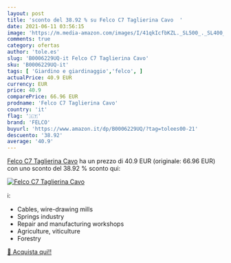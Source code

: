 ```yaml
---
layout: post
title: 'sconto del 38.92 % su Felco C7 Taglierina Cavo  '
date: 2021-06-11 03:56:15
image: 'https://m.media-amazon.com/images/I/41qkIcfbKZL._SL500_._SL400_.jpg'
comments: true
category: ofertas
author: 'tole.es'
slug: 'B0006229UQ-it Felco C7 Taglierina Cavo'
sku: 'B0006229UQ-it'
tags: [ 'Giardino e giardinaggio','felco', ]
actualPrice: 40.9 EUR
currency: EUR
price: 40.9
comparePrice: 66.96 EUR
prodname: 'Felco C7 Taglierina Cavo'
country: 'it'
flag: '🇮🇹'
brand: 'FELCO'
buyurl: 'https://www.amazon.it/dp/B0006229UQ/?tag=tolees00-21'
descuento: '38.92'
average: '40.9'
---
```


[Felco C7 Taglierina Cavo](https://www.amazon.it/dp/B0006229UQ/?tag=tolees00-21) ha un prezzo di 40.9 EUR (originale: 66.96 EUR) con uno sconto del 38.92 % sconto qui:

[![Felco C7 Taglierina Cavo](https://m.media-amazon.com/images/I/41qkIcfbKZL._SL500_._SL400_.jpg)](https://www.amazon.it/dp/B0006229UQ/?tag=tolees00-21)

ℹ️:

- Cables, wire-drawing mills
- Springs industry
- Repair and manufacturing workshops
- Agriculture, viticulture
- Forestry

[🛒 Acquista qui!!](https://www.amazon.it/dp/B0006229UQ/?tag=tolees00-21)
